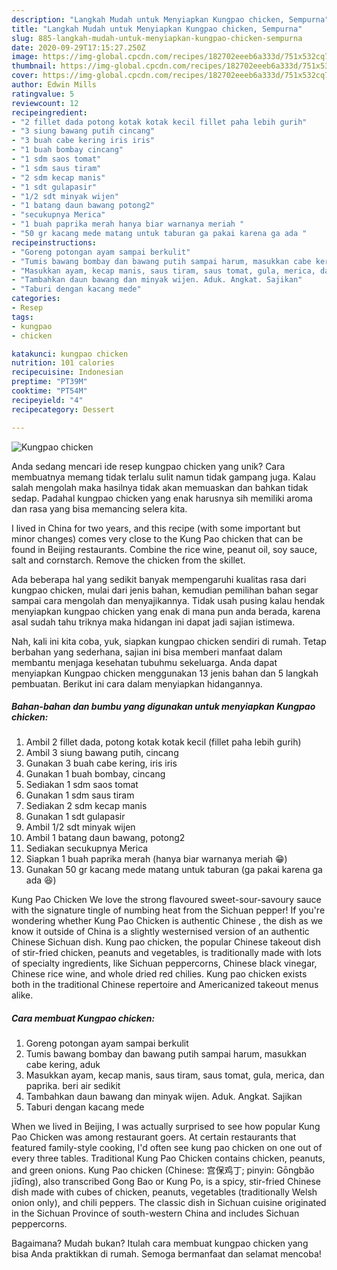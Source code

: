 ```yaml
---
description: "Langkah Mudah untuk Menyiapkan Kungpao chicken, Sempurna"
title: "Langkah Mudah untuk Menyiapkan Kungpao chicken, Sempurna"
slug: 885-langkah-mudah-untuk-menyiapkan-kungpao-chicken-sempurna
date: 2020-09-29T17:15:27.250Z
image: https://img-global.cpcdn.com/recipes/182702eeeb6a333d/751x532cq70/kungpao-chicken-foto-resep-utama.jpg
thumbnail: https://img-global.cpcdn.com/recipes/182702eeeb6a333d/751x532cq70/kungpao-chicken-foto-resep-utama.jpg
cover: https://img-global.cpcdn.com/recipes/182702eeeb6a333d/751x532cq70/kungpao-chicken-foto-resep-utama.jpg
author: Edwin Mills
ratingvalue: 5
reviewcount: 12
recipeingredient:
- "2 fillet dada potong kotak kotak kecil fillet paha lebih gurih"
- "3 siung bawang putih cincang"
- "3 buah cabe kering iris iris"
- "1 buah bombay cincang"
- "1 sdm saos tomat"
- "1 sdm saus tiram"
- "2 sdm kecap manis"
- "1 sdt gulapasir"
- "1/2 sdt minyak wijen"
- "1 batang daun bawang potong2"
- "secukupnya Merica"
- "1 buah paprika merah hanya biar warnanya meriah "
- "50 gr kacang mede matang untuk taburan ga pakai karena ga ada "
recipeinstructions:
- "Goreng potongan ayam sampai berkulit"
- "Tumis bawang bombay dan bawang putih sampai harum, masukkan cabe kering, aduk"
- "Masukkan ayam, kecap manis, saus tiram, saus tomat, gula, merica, dan paprika. beri air sedikit"
- "Tambahkan daun bawang dan minyak wijen. Aduk. Angkat. Sajikan"
- "Taburi dengan kacang mede"
categories:
- Resep
tags:
- kungpao
- chicken

katakunci: kungpao chicken 
nutrition: 101 calories
recipecuisine: Indonesian
preptime: "PT39M"
cooktime: "PT54M"
recipeyield: "4"
recipecategory: Dessert

---
```



![Kungpao chicken](https://img-global.cpcdn.com/recipes/182702eeeb6a333d/751x532cq70/kungpao-chicken-foto-resep-utama.jpg)

Anda sedang mencari ide resep kungpao chicken yang unik? Cara membuatnya memang tidak terlalu sulit namun tidak gampang juga. Kalau salah mengolah maka hasilnya tidak akan memuaskan dan bahkan tidak sedap. Padahal kungpao chicken yang enak harusnya sih memiliki aroma dan rasa yang bisa memancing selera kita.

I lived in China for two years, and this recipe (with some important but minor changes) comes very close to the Kung Pao chicken that can be found in Beijing restaurants. Combine the rice wine, peanut oil, soy sauce, salt and cornstarch. Remove the chicken from the skillet.

Ada beberapa hal yang sedikit banyak mempengaruhi kualitas rasa dari kungpao chicken, mulai dari jenis bahan, kemudian pemilihan bahan segar sampai cara mengolah dan menyajikannya. Tidak usah pusing kalau hendak menyiapkan kungpao chicken yang enak di mana pun anda berada, karena asal sudah tahu triknya maka hidangan ini dapat jadi sajian istimewa.


Nah, kali ini kita coba, yuk, siapkan kungpao chicken sendiri di rumah. Tetap berbahan yang sederhana, sajian ini bisa memberi manfaat dalam membantu menjaga kesehatan tubuhmu sekeluarga. Anda dapat menyiapkan Kungpao chicken menggunakan 13 jenis bahan dan 5 langkah pembuatan. Berikut ini cara dalam menyiapkan hidangannya.

<!--inarticleads1-->

##### Bahan-bahan dan bumbu yang digunakan untuk menyiapkan Kungpao chicken:

1. Ambil 2 fillet dada, potong kotak kotak kecil (fillet paha lebih gurih)
1. Ambil 3 siung bawang putih, cincang
1. Gunakan 3 buah cabe kering, iris iris
1. Gunakan 1 buah bombay, cincang
1. Sediakan 1 sdm saos tomat
1. Gunakan 1 sdm saus tiram
1. Sediakan 2 sdm kecap manis
1. Gunakan 1 sdt gulapasir
1. Ambil 1/2 sdt minyak wijen
1. Ambil 1 batang daun bawang, potong2
1. Sediakan secukupnya Merica
1. Siapkan 1 buah paprika merah (hanya biar warnanya meriah 😁)
1. Gunakan 50 gr kacang mede matang untuk taburan (ga pakai karena ga ada 😆)


Kung Pao Chicken We love the strong flavoured sweet-sour-savoury sauce with the signature tingle of numbing heat from the Sichuan pepper! If you&#39;re wondering whether Kung Pao Chicken is authentic Chinese , the dish as we know it outside of China is a slightly westernised version of an authentic Chinese Sichuan dish. Kung pao chicken, the popular Chinese takeout dish of stir-fried chicken, peanuts and vegetables, is traditionally made with lots of specialty ingredients, like Sichuan peppercorns, Chinese black vinegar, Chinese rice wine, and whole dried red chilies. Kung pao chicken exists both in the traditional Chinese repertoire and Americanized takeout menus alike. 

<!--inarticleads2-->

##### Cara membuat Kungpao chicken:

1. Goreng potongan ayam sampai berkulit
1. Tumis bawang bombay dan bawang putih sampai harum, masukkan cabe kering, aduk
1. Masukkan ayam, kecap manis, saus tiram, saus tomat, gula, merica, dan paprika. beri air sedikit
1. Tambahkan daun bawang dan minyak wijen. Aduk. Angkat. Sajikan
1. Taburi dengan kacang mede


When we lived in Beijing, I was actually surprised to see how popular Kung Pao Chicken was among restaurant goers. At certain restaurants that featured family-style cooking, I&#39;d often see kung pao chicken on one out of every three tables. Traditional Kung Pao Chicken contains chicken, peanuts, and green onions. Kung Pao chicken (Chinese: 宫保鸡丁; pinyin: Gōngbǎo jīdīng), also transcribed Gong Bao or Kung Po, is a spicy, stir-fried Chinese dish made with cubes of chicken, peanuts, vegetables (traditionally Welsh onion only), and chili peppers. The classic dish in Sichuan cuisine originated in the Sichuan Province of south-western China and includes Sichuan peppercorns. 

Bagaimana? Mudah bukan? Itulah cara membuat kungpao chicken yang bisa Anda praktikkan di rumah. Semoga bermanfaat dan selamat mencoba!
